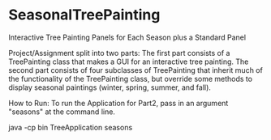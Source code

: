 # SeasonalTreePainting
Interactive Tree Painting Panels for Each Season plus a Standard Panel 

Project/Assignment split into two parts:
The first part consists of a TreePainting class that makes a GUI for an interactive tree painting. 
The second part consists of four subclasses of TreePainting that inherit much of the functionality of the 
TreePainting class, but override some methods to display seasonal paintings (winter, spring, summer, and fall).

How to Run:
To run the Application for Part2, pass in an argument "seasons" at the command line.

java -cp bin TreeApplication seasons
